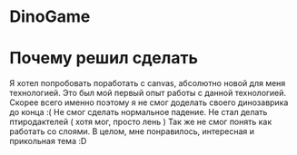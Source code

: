 # DinoGame

# Почему решил сделать
Я хотел попробовать поработать с canvas, абсолютно новой для меня технологией. Это был мой первый опыт работы с данной технологией. Скорее всего именно
поэтому я не смог доделать своего динозаврика до конца :( Не смог сделать нормальное падение. Не стал делать птиродактелей ( хотя мог, просто лень ) 
Так же не смог понять как работать со слоями. В целом, мне понравилось, интересная и прикольная тема :D


